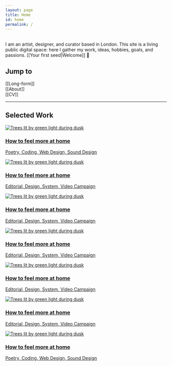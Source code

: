 ```yaml
---
layout: page
title: Home
id: home
permalink: /
---
```

<br>
I am an artist, designer, and curator based in London. This site is a living public digital space: here I gather my work, ideas, hobbies, goals, and passions. [[Your first seed|Welcome]] &#128075; 
<br>

## Jump to 

[[Long-form]]<br>
[[About]]<br>
[[CV]]

<hr>

## Selected Work

<div id="masonry" data-columns>
    <div>
        <a class="internal-link" href="/how-to-feel-more-at-home">
            <img loading="lazy" data-src="assets\hftmah\htfmah.png"
                class="lazyload" alt="Trees lit by green light during dusk"/>
            <h3>How to feel more at home</h3>
            <p>Poetry, Coding, Web Design, Sound Design</p>
        </a>
    </div>
    <div>
        <a class="internal-link" href="/how-to-feel-more-at-home">
        <img loading="lazy" data-src="https://images.unsplash.com/photo-1535930891776-0c2dfb7fda1a?ixlib=rb-1.2.1&q=80&fm=jpg&crop=entropy&cs=tinysrgb&w=400&fit=max&ixid=eyJhcHBfaWQiOjE0NTg5fQ"
            class="lazyload" alt="Trees lit by green light during dusk"/>
        <h3>How to feel more at home</h3>
        <p>Editorial, Design, System, Video Campaign</p>
        </a>
    </div>
    <div>
    <a class="internal-link" href="/how-to-feel-more-at-home">
        <img loading="lazy" data-src="https://res.cloudinary.com/css-tricks/image/upload/f_auto,q_auto/v1568814785/photostream-photos/DSC05459_ziuomy.jpg"
            class="lazyload" alt="Trees lit by green light during dusk"/>
        <h3>How to feel more at home</h3>
        <p>Editorial, Design, System, Video Campaign</p>
    </a>
    </div>
    <div>
    <a class="internal-link" href="/how-to-feel-more-at-home">
        <img loading="lazy" data-src="https://assets.codepen.io/881020/dog2.jpg"
            class="lazyload" alt="Trees lit by green light during dusk"/>
        <h3>How to feel more at home</h3>
        <p>Editorial, Design, System, Video Campaign</p>
        </a>
    </div>
    <div>
    <a class="internal-link" href="/how-to-feel-more-at-home">
        <img loading="lazy" data-src="https://res.cloudinary.com/css-tricks/image/upload/f_auto,q_auto/v1568814785/photostream-photos/DSC05459_ziuomy.jpg"
            class="lazyload" alt="Trees lit by green light during dusk"/>
        <h3>How to feel more at home</h3>
        <p>Editorial, Design, System, Video Campaign</p>
        </a>
    </div>
    <div>
    <a class="internal-link" href="/how-to-feel-more-at-home">
        <img loading="lazy" data-src="https://images.unsplash.com/photo-1535930891776-0c2dfb7fda1a?ixlib=rb-1.2.1&q=80&fm=jpg&crop=entropy&cs=tinysrgb&w=400&fit=max&ixid=eyJhcHBfaWQiOjE0NTg5fQ"
            class="lazyload" alt="Trees lit by green light during dusk"/>
        <h3>How to feel more at home</h3>
        <p>Editorial, Design, System, Video Campaign</p>
        </a>
    </div>
    <div>
    <a class="internal-link" href="/how-to-feel-more-at-home">
        <img loading="lazy" data-src="assets\hftmah\htfmah.png"
            class="lazyload" alt="Trees lit by green light during dusk"/>
        <h3>How to feel more at home</h3>
        <p>Poetry, Coding, Web Design, Sound Design</p>
        </a>
    </div>
</div>

